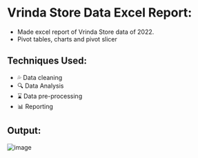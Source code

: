 # Vrinda Store Data Excel Report:
- Made excel report of Vrinda Store data of 2022.
- Pivot tables, charts and pivot slicer
## Techniques Used:
- 💦 Data cleaning
- 🔍 Data Analysis
- ⌛ Data pre-processing
- 📊 Reporting
## Output:
![image](https://github.com/user-attachments/assets/416de663-dbdf-4e69-ba5d-580d5a6c162d)
